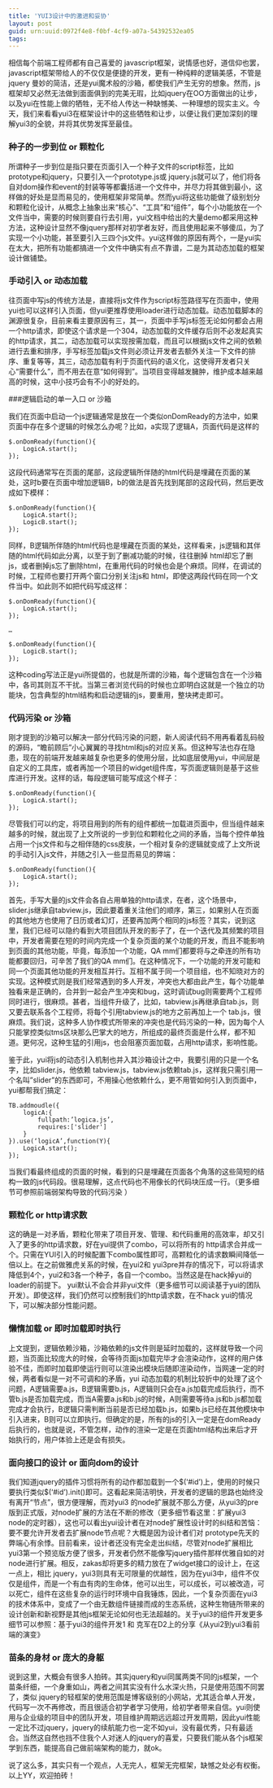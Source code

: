 ```yaml
---
title: 'YUI3设计中的激进和妥协'
layout: post
guid: urn:uuid:0972f4e8-f0bf-4cf9-a07a-54392532ea05
tags:
---
```


相信每个前端工程师都有自己喜爱的 javascript框架，说情感也好，道信仰也罢，javascript框架带给人的不仅仅是便捷的开发，更有一种纯粹的逻辑美感，不管是jquery 曼妙的简洁，还是yui魔术般的沙箱，都使我们产生无穷的想象。然而，js框架却又必然无法做到面面俱到的完美无瑕，比如jquery在OO方面做出的让步，以及yui在性能上做的牺牲，无不给人传达一种缺憾美、一种理想的现实主义。今天，我们来看看yui3在框架设计中的这些牺牲和让步，以便让我们更加深刻的理解yui3的全貌，并将其优势发挥至最佳。

### 种子的一步到位 or 颗粒化

所谓种子一步到位是指只要在页面引入一个种子文件的script标签，比如prototype和jquery，只要引入一个prototype.js或 jquery.js就可以了，他们将各自对dom操作和event的封装等等都囊括进一个文件中，并尽力将其做到最小，这样做的好处是显而易见的，使用框架非常简单。然而yui将这些功能做了级别划分和颗粒化设计，从概念上抽象出来“核心”、“工具”和“组件”，每个小功能放在一个文件当中，需要的时候则要自行去引用，yui文档中给出的大量demo都采用这种方法，这种设计显然不像jquery那样对初学者友好，而且使用起来不够傻瓜，为了实现一个小功能，甚至要引入三四个js文件。yui这样做的原因有两个，一是yui实在太大，把所有功能都搞进一个文件中确实有点不靠谱，二是为其动态加载的框架设计做铺垫。

### 手动引入 or 动态加载

往页面中写js的传统方法是，直接将js文件作为script标签路径写在页面中，使用yui也可以这样引入页面，但yui更推荐使用loader进行动态加载。动态加载脚本的渊源很复杂，目前来看主要原因有三，其一，页面中手写js标签无论如何都会占用一个http请求，即使这个请求是一个304，动态加载的文件缓存后则不必发起真实的http请求，其二，动态加载可以实现按需加载，而且可以根据js文件之间的依赖进行去重和排序，手写标签加载js文件则必须让开发者去额外关注一下文件的排序、重复等等，其三，动态加载有利于页面代码的语义化，这使得开发者只关心“需要什么”，而不用去在意“如何得到”。当项目变得越发臃肿，维护成本越来越高的时候，这中小技巧会有不小的好处的。

###逻辑启动的单一入口 or 沙箱

我们在页面中启动一个js逻辑通常是放在一个类似onDomReady的方法中，如果页面中存在多个逻辑的时候怎么办呢？比如，a实现了逻辑A，页面代码是这样的

	$.onDomReady(function(){
		LogicA.start();
	});

这段代码通常写在页面的尾部，这段逻辑所伴随的html代码是埋藏在页面的某处，这时b要在页面中增加逻辑B，b的做法是首先找到尾部的这段代码，然后更改成如下模样：

	$.onDomReady(function(){
		LogicA.start();
		LogicB.start();
	});

同样，B逻辑所伴随的html代码也是埋藏在页面的某处，这样看来，js逻辑和其伴随的html代码如此分离，以至于到了删减功能的时候，往往删掉 html却忘了删js，或者删掉js忘了删除html，在重用代码的时候也会是个麻烦。同样，在调试的时候，工程师也要打开两个窗口分别关注js和 html，即使这两段代码在同一个文件当中。如此则不如把代码写成这样：

	$.onDomReady(function(){
		LogicA.start();
	});

	…

	$.onDomReady(function(){
		LogicB.start();
	});

这种coding写法正是yui所提倡的，也就是所谓的沙箱，每个逻辑包含在一个沙箱中，各司其则互不干扰。当第三者浏览代码的时候也立即明白这就是一个独立的功能块，包含典型的html结构和启动逻辑的js，要重用，整块拷走即可。

### 代码污染 or 沙箱

刚才提到的沙箱可以解决一部分代码污染的问题，新人阅读代码不用再看着乱码般的源码，“瞻前顾后”小心翼翼的寻找html和js的对应关系。但这种写法也存在隐患，现在的前端开发越来越复杂也更多的使用分层，比如底层使用yui，中间层是自定义的工具库，或者再加一个项目的widget组件库，写页面逻辑则是基于这些库进行开发。这样的话，每段逻辑可能写成这个样子：

	$.onDomReady(function(){
		LogicA.start();
	});

尽管我们可以约定，将项目用到的所有的组件都统一加载进页面中，但当组件越来越多的时候，就出现了上文所说的一步到位和颗粒化之间的矛盾，当每个控件单独占用一个js文件和与之相伴随的css皮肤，一个相对复杂的逻辑就变成了上文所说的手动引入js文件，并随之引入一些显而易见的弊端：

	$.onDomReady(function(){
		LogicA.start();
	});

首先，手写大量的js文件会各自占用单独的http请求，在者，这个场景中，slider.js继承自tabview.js，因此要着重关注他们的顺序，第三，如果别人在页面的其他地方也使用了日历或者幻灯，还要再加两个相同的js标签？其实，说到这里，我们已经可以隐约看到大项目团队开发的影子了，在一个迭代及其频繁的项目中，开发者需要在短的时间内完成一个复杂页面的某个功能的开发，而且不能影响到页面的其他功能，毕竟，每添加一个功能，QA mm们都要将与之牵连的所有功能都要回归，可辛苦了我们的QA mm们。在这种情况下，一个功能的开发可能和同一个页面其他功能的开发相互并行。互相不属于同一个项目组，也不知晓对方的实现。这种模式则是我们经常遇到的多人开发，冲突也大都由此产生，每个功能单独看来是正确的，合并到一起会产生冲突和bug，这时调试bug则需要两个工程师同时进行，很麻烦。甚者，当组件升级了，比如，tabview.js再继承自tab.js，则又要去联系各个工程师，将每个引用tabview.js的地方之前再加上一个 tab.js，很麻烦。我们说，这种多人协作模式所带来的冲突也是代码污染的一种，因为每个人只能掌控类似tms区块那么巴掌大的地方，所组成的最终页面是什么样，都不知道。更何况，这种生猛的引用js，也会阻塞页面加载，占用http请求，影响性能。

鉴于此，yui将js的动态引入机制也并入其沙箱设计之中，我要引用的只是一个名字，比如slider.js，他依赖 tabview.js，tabview.js依赖tab.js，这样我只需引用一个名叫”slider”的东西即可，不用操心他依赖什么，更不用管如何引入到页面中，yui都帮我们搞定：

	TB.addmoudle({
		logicA:{
			fullpath:’logica.js’,
			requires:['slider']
		}
	}).use(‘logicA’,function(Y){
		LogicA.start();
	});

当我们看最终组成的页面的时候，看到的只是埋藏在页面各个角落的这些简短的结构一致的js代码段。很易理解，这点代码也不用像长的代码块压成一行。（更多细节可参照前端弱架构导致的代码污染 ）

### 颗粒化 or http请求数

这的确是一对矛盾，颗粒化带来了项目开发、管理、和代码重用的高效率，却又引入了更多的http请求数，好在yui提供了combo，可以将所有的 http请求合并成一个。只需在YUI引入的时候配置下combo属性即可，高颗粒化的请求数瞬间降低一倍以上。在之前做雅虎关系的时候，在yui2和 yui3pre并存的情况下，可以将请求降低到4个，yui2和3各一个种子，各自一个combo。当然这是在hack掉yui的loader的前提下。 yui默认不会合并非yui文件（更多细节可以阅读基于yui的团队开发）。即使这样，我们仍然可以控制我们的http请求数，在不hack yui的情况下，可以解决部分性能问题。

### 懒惰加载 or 即时加载即时执行

上文提到，逻辑依赖沙箱，沙箱依赖的js文件则是延时加载的，这样就导致一个问题，当页面比较庞大的时候，会等待页面js加载完毕才会渲染动作，这样的用户体验不佳，而即时加载即使运行则可以渲染出模块后随即渲染动作，当网速一定的时候，两者看似是一对不可调和的矛盾，yui 动态加载的机制比较折中的处理了这个问题，A逻辑需要a.js，B逻辑需要b.js，A逻辑则只会在a.js加载完成后执行，而不管b.js是否加载完成，而当A需要a.js和b.js的时候，A则需要等待a.js和b.js都加载完成才会执行，B逻辑只需判断当前是否已经加载b.js，如果b.js已经在其他模块中引入进来，B则可以立即执行。但确定的是，所有的js的引入一定是在domReady后执行的，也就是说，不管怎样，动作的渲染一定是在页面html结构出来后才开始执行的，用户体验上还是会有损失。

### 面向接口的设计 or 面向dom的设计

我们知道jquery的插件习惯将所有的动作都加载到一个$(‘#id’)上，使用的时候只要执行类似$(‘#id’).init()即可。这看起来简洁明快，开发者的逻辑的思路也始终没有离开“节点”，很方便理解，而对yui3 的node扩展就不那么方便，从yui3的pre版到正式版，对node扩展的方法在不断的修改（更多细节看这里：扩展yui3 node的定时器），这也可以看出yui设计者在对node扩展性设计时的纠结和苦恼：要不要允许开发者去扩展node节点呢？大概是因为设计者们对 prototype先天的弊端心有余悸。目前看来，设计者还没有完全走出纠结，尽管对node扩展相比yui3第一个预览版方便了很多，开发者仍然不能像写jquery插件那样优雅自如的对node进行扩展。相反，zakas却将更多的精力放在了widget接口的设计上，在这一点上，相比 jquery，yui3则具有无可限量的优越性，因为在yui3中，组件不仅仅是组件，而是一个有血有肉的生命体，他可以出生，可以成长，可以被改造，可以死亡，组件在这些复杂的运行时环境中自我锤炼，因此，一个复杂页面在yui3的技术体系中，变成了一个由无数组件链接而成的生态系统，这种生物链所带来的设计创新和新视野是其他js框架无论如何也无法超越的。关于yui3的组件开发更多细节可以参照：基于yui3的组件开发1 和 克军在D2上的分享《从yui2到yui3看前端的演变》

### 苗条的身材 or 庞大的身躯

说到这里，大概会有很多人拍砖。其实jquery和yui同属两类不同的js框架，一个苗条纤细，一个身重如山，两者之间其实没有什么水深火热，只是使用范围不同罢了，类似 jquery的轻框架的使用范围是博客级别的小网站，尤其适合单人开发，代码写一次不再修改，而且很适合初学者学习使用，给初学者带来自信。yui则使用与企业级的项目中的团队开发，项目维护周期远远超过开发周期，因此yui性能一定比不过jquery，jquery的续航能力也一定不如yui，没有最优秀，只有最适合。当然这自然也挡不住我个人对迷人的jquery的喜爱，只要我们能从各个js框架学到东西，能提高自己做前端架构的能力，就ok。

说了这么多，其实只有一个观点，人无完人，框架无完框架，缺憾之处必有权衡。以上YY，欢迎拍砖！
